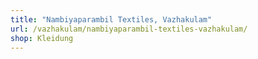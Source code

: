 ```yaml
---
title: "Nambiyaparambil Textiles, Vazhakulam"
url: /vazhakulam/nambiyaparambil-textiles-vazhakulam/
shop: Kleidung
---
```

